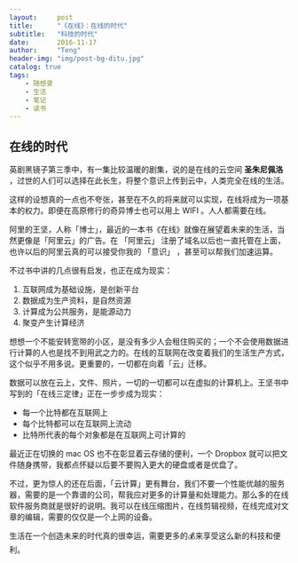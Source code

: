 ```yaml
---
layout:     post
title:      "《在线》：在线的时代"
subtitle:   "科技的时代"
date:       2016-11-17
author:     "Teng"
header-img: "img/post-bg-ditu.jpg"
catalog: true
tags:
    - 随想录
    - 生活
    - 笔记
    - 读书
---
```


## 在线的时代

英剧黑镜子第三季中，有一集比较温暖的剧集，说的是在线的云空间 **圣朱尼佩洛** ，过世的人们可以选择在此长生，将整个意识上传到云中，人类完全在线的生活。

这样的设想真的一点也不夸张，甚至在不久的将来就可以实现，在线将成为一项基本的权力。即便在高原修行的奇异博士也可以用上 WIFI 。人人都需要在线。

阿里的王坚，人称「博士」，最近的一本书《在线》就像在展望着未来的生活，当然更像是「阿里云」的广告。在 「阿里云」 注册了域名以后也一直托管在上面，也许以后的阿里云真的可以接受你我的 「意识」 ，甚至可以帮我们加速运算。

不过书中讲的几点很有启发，也正在成为现实：

1. 互联网成为基础设施，是创新平台
2. 数据成为生产资料，是自然资源
3. 计算成为公共服务，是能源动力
4. 聚变产生计算经济

想想一个不能安转宽带的小区，是没有多少人会租住购买的；一个不会使用数据进行计算的人也是找不到用武之力的。在线的互联网在改变着我们的生活生产方式，这个似乎不用多说。更重要的，一切都在向着「云」迁移。

数据可以放在云上，文件、照片，一切的一切都可以在虚拟的计算机上。王坚书中写到的「在线三定律」正在一步步成为现实：

- 每一个比特都在互联网上
- 每个比特都可以在互联网上流动
- 比特所代表的每个对象都是在互联网上可计算的

最近正在切换的 mac OS 也不在彰显着云存储的便利，一个 Dropbox 就可以把文件随身携带，我都点怀疑以后要不要购入更大的硬盘或者是优盘了。

不过，更为惊人的还在后面，「云计算」更有舞台，我们不要一个性能优越的服务器，需要的是一个靠谱的公司，帮我应对更多的计算量和处理能力。那么多的在线软件服务商就是很好的说明。我可以在线压缩图片，在线剪辑视频，在线完成对文章的编辑，需要的仅仅是一个上网的设备。

生活在一个创造未来的时代真的很幸运，需要更多的💰来享受这么新的科技和便利。

